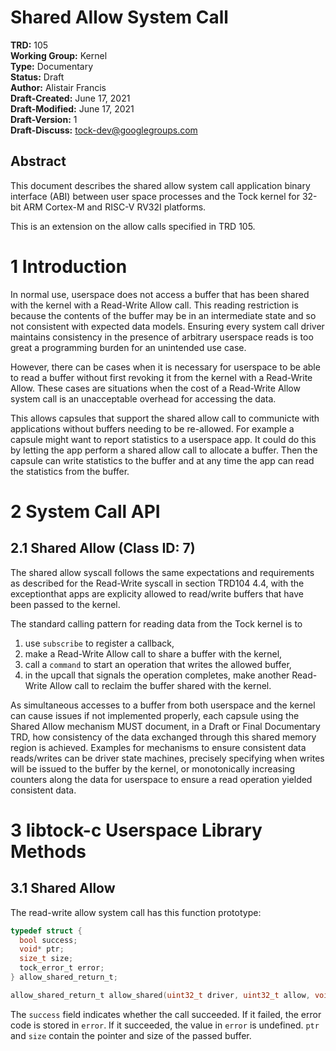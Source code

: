Shared Allow System Call
========================================

**TRD:** 105 <br/>
**Working Group:** Kernel<br/>
**Type:** Documentary<br/>
**Status:** Draft <br/>
**Author:** Alistair Francis <br/>
**Draft-Created:** June 17, 2021<br/>
**Draft-Modified:** June 17, 2021<br/>
**Draft-Version:** 1<br/>
**Draft-Discuss:** tock-dev@googlegroups.com</br>

Abstract
-------------------------------

This document describes the shared allow system call application binary
interface (ABI) between user space processes and the Tock kernel for 32-bit
ARM Cortex-M and RISC-V RV32I platforms.

This is an extension on the allow calls specified in TRD 105.

1 Introduction
==============

In normal use, userspace does not access a buffer that
has been shared with the kernel with a Read-Write Allow call. This
reading restriction is because the contents of the buffer may be in an
intermediate state and so not consistent with expected data
models. Ensuring every system call driver maintains consistency in the
presence of arbitrary userspace reads is too great a programming
burden for an unintended use case.

However, there can be cases when it is necessary for userspace to be
able to read a buffer without first revoking it from the kernel with a
Read-Write Allow. These cases are situations when the cost of a
Read-Write Allow system call is an unacceptable overhead for
accessing the data.

This allows capsules that support the shared allow call to communicte with
applications without buffers needing to be re-allowed. For example a capsule
might want to report statistics to a userspace app. It could do this by letting
the app perform a shared allow call to allocate a buffer. Then the capsule can
write statistics to the buffer and at any time the app can read the statistics
from the buffer.

2 System Call API
=================================

2.1 Shared Allow (Class ID: 7)
---------------------------------
The shared allow syscall follows the same expectations and requirements
as described for the Read-Write syscall in section TRD104 4.4, with the
exceptionthat apps are explicity allowed to read/write buffers that have
been passed to the kernel.

The standard calling pattern for reading data from the Tock kernel is to
  1. use `subscribe` to register a callback,
  2. make a Read-Write Allow call to share a buffer with the kernel,
  3. call a `command` to start an operation that writes the allowed buffer,
  4. in the upcall that signals the operation completes, make another
  Read-Write Allow call to reclaim the buffer shared with the kernel.

As simultaneous accesses to a buffer from both userspace and the kernel can
cause issues if not implemented properly, each capsule using the Shared Allow
mechanism MUST document, in a Draft or Final Documentary TRD, how consistency
of the data exchanged through this shared memory region is achieved.
Examples for mechanisms to ensure consistent data reads/writes can be driver state
machines, precisely specifying when writes will be issued to the buffer by the
kernel, or monotonically increasing counters along the data for userspace to ensure
a read operation yielded consistent data.

3 libtock-c Userspace Library Methods
=====================================

3.1 Shared Allow
---------------------------------

The read-write allow system call has this function prototype:

```c
typedef struct {
  bool success;
  void* ptr;
  size_t size;
  tock_error_t error;
} allow_shared_return_t;

allow_shared_return_t allow_shared(uint32_t driver, uint32_t allow, void* ptr, size_t size);
```

The `success` field indicates whether the call succeeded.
If it failed, the error code is stored in `error`. If it succeeded,
the value in `error` is undefined. `ptr` and `size` contain the pointer
and size of the passed buffer.
